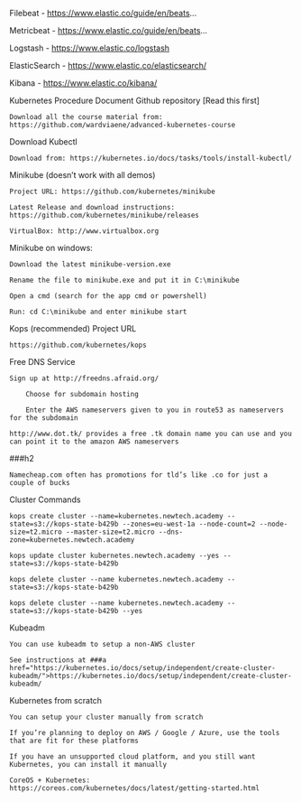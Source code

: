 
Filebeat - https://www.elastic.co/guide/en/beats...

Metricbeat - https://www.elastic.co/guide/en/beats... 

Logstash - https://www.elastic.co/logstash

ElasticSearch - https://www.elastic.co/elasticsearch/ 

Kibana - https://www.elastic.co/kibana/ 

Kubernetes Procedure Document
Github repository [Read this first]

    Download all the course material from: https://github.com/wardviaene/advanced-kubernetes-course


Download Kubectl

    Download from: https://kubernetes.io/docs/tasks/tools/install-kubectl/

Minikube (doesn’t work with all demos)

    Project URL: https://github.com/kubernetes/minikube

    Latest Release and download instructions: https://github.com/kubernetes/minikube/releases

    VirtualBox: http://www.virtualbox.org

Minikube on windows:

    Download the latest minikube-version.exe

    Rename the file to minikube.exe and put it in C:\minikube

    Open a cmd (search for the app cmd or powershell)

    Run: cd C:\minikube and enter minikube start

Kops (recommended)
Project URL

    https://github.com/kubernetes/kops

Free DNS Service

    Sign up at http://freedns.afraid.org/

        Choose for subdomain hosting

        Enter the AWS nameservers given to you in route53 as nameservers for the subdomain

    http://www.dot.tk/ provides a free .tk domain name you can use and you can point it to the amazon AWS nameservers

###h2

    Namecheap.com often has promotions for tld’s like .co for just a couple of bucks

Cluster Commands

    kops create cluster --name=kubernetes.newtech.academy --state=s3://kops-state-b429b --zones=eu-west-1a --node-count=2 --node-size=t2.micro --master-size=t2.micro --dns-zone=kubernetes.newtech.academy

    kops update cluster kubernetes.newtech.academy --yes --state=s3://kops-state-b429b

    kops delete cluster --name kubernetes.newtech.academy --state=s3://kops-state-b429b

    kops delete cluster --name kubernetes.newtech.academy --state=s3://kops-state-b429b --yes

Kubeadm

    You can use kubeadm to setup a non-AWS cluster

    See instructions at ###a href="https://kubernetes.io/docs/setup/independent/create-cluster-kubeadm/">https://kubernetes.io/docs/setup/independent/create-cluster-kubeadm/

Kubernetes from scratch

    You can setup your cluster manually from scratch

    If you’re planning to deploy on AWS / Google / Azure, use the tools that are fit for these platforms

    If you have an unsupported cloud platform, and you still want Kubernetes, you can install it manually

    CoreOS + Kubernetes: https://coreos.com/kubernetes/docs/latest/getting-started.html
